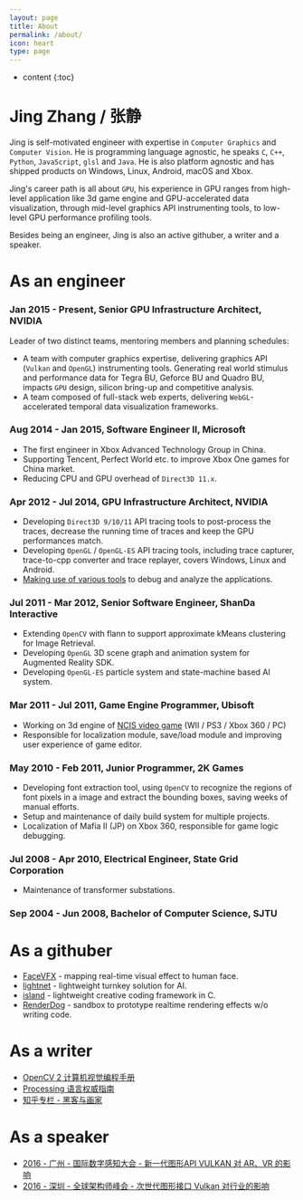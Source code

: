 ```yaml
---
layout: page
title: About
permalink: /about/
icon: heart
type: page
---
```


* content
{:toc}

# Jing Zhang / 张静 #

Jing is self-motivated engineer with expertise in `Computer Graphics` and `Computer Vision`. He is programming language agnostic, he speaks `C`, `C++`, `Python`, `JavaScript`, `glsl` and `Java`. He is also platform agnostic and has shipped products on Windows, Linux, Android, macOS and Xbox.

Jing's career path is all about `GPU`, his experience in GPU ranges from high-level application like 3d game engine and GPU-accelerated data visualization, through mid-level graphics API instrumenting tools, to low-level GPU performance profiling tools.

Besides being an engineer, Jing is also an active githuber, a writer and a speaker.

# As an engineer #
### Jan 2015 - Present, Senior GPU Infrastructure Architect, NVIDIA ###

Leader of two distinct teams, mentoring members and planning schedules:

- A team with computer graphics expertise, delivering graphics API (`Vulkan` and `OpenGL`) instrumenting tools. Generating real world stimulus and performance data for Tegra BU, Geforce BU and Quadro BU, impacts `GPU` design, silicon bring-up and competitive analysis.
- A team composed of full-stack web experts, delivering `WebGL`-accelerated temporal data visualization frameworks.

### Aug 2014 - Jan 2015, Software Engineer II, Microsoft ###

- The first engineer in Xbox Advanced Technology Group in China.
- Supporting Tencent, Perfect World etc. to improve Xbox One games for China market.
- Reducing CPU and GPU overhead of `Direct3D 11.x`.

### Apr 2012 - Jul 2014, GPU Infrastructure Architect, NVIDIA ###

- Developing `Direct3D 9/10/11` API tracing tools to post-process the traces, decrease the running time of traces and keep the GPU performances match.
- Developing `OpenGL` / `OpenGL-ES` API tracing tools, including trace capturer, trace-to-cpp converter and trace replayer, covers Windows, Linux and Android.
- [Making use of various tools](https://github.com/vinjn/vinjn.github.io/blob/master/_posts/2013-07-07-graphics-debugging-tools-overview.md) to debug and analyze the applications.

### Jul 2011 - Mar 2012, Senior Software Engineer, ShanDa Interactive ###

- Extending `OpenCV` with flann to support approximate kMeans clustering for Image Retrieval.
- Developing `OpenGL` 3D scene graph and animation system for Augmented Reality SDK.
- Developing `OpenGL-ES` particle system and state-machine based AI system.

### Mar 2011 - Jul 2011, Game Engine Programmer, Ubisoft ###

- Working on 3d engine of [NCIS video game](http://www.mobygames.com/developer/sheet/view/by_genre/developerId,532850/) (WII / PS3 / Xbox 360 / PC)
- Responsible for localization module, save/load module and improving user experience of game editor.

### May 2010 - Feb 2011, Junior Programmer, 2K Games ###

- Developing font extraction tool, using `OpenCV` to recognize the regions of font pixels in a image and extract the bounding boxes, saving weeks of manual efforts.
- Setup and maintenance of daily build system for multiple projects.
- Localization of Mafia II (JP) on Xbox 360, responsible for game logic debugging.

### Jul 2008 - Apr 2010, Electrical Engineer, State Grid Corporation ###

- Maintenance of transformer substations.

### Sep 2004 - Jun 2008, Bachelor of Computer Science, SJTU ###

# As a githuber #

- [FaceVFX](https://github.com/jing-interactive/FaceVFX) - mapping real-time visual effect to human face.
- [lightnet](https://github.com/jing-vision/lightnet) - lightweight turnkey solution for AI.
- [island](https://github.com/island-org/island) - lightweight creative coding framework in C.
- [RenderDog](https://github.com/jing-interactive/RenderDog) - sandbox to prototype realtime rendering effects w/o writing code.

# As a writer #

- [OpenCV 2 计算机视觉编程手册](http://www.amazon.cn/OpenCV2%E8%AE%A1%E7%AE%97%E6%9C%BA%E8%A7%86%E8%A7%89%E7%BC%96%E7%A8%8B%E6%89%8B%E5%86%8C-Robert-Laganiere%E8%91%97-%E5%BC%A0%E9%9D%99/dp/B00DO9TC6C/)
- [Processing 语言权威指南](http://www.amazon.cn/Processing%E8%AF%AD%E8%A8%80%E6%9D%83%E5%A8%81%E6%8C%87%E5%8D%97-%E7%91%9E%E6%96%AF/dp/B00FEMKN7Y/)
- [知乎专栏 - 黑客与画家](https://zhuanlan.zhihu.com/hacker-and-painter)

# As a speaker #

- [2016 - 广州 - 国际数字感知大会 - 新一代图形API VULKAN 对 AR、VR 的影响](http://www.vinjn.com/slides/arvr-api-talk/index.html#/)
- [2016 - 深圳 - 全球架构师峰会 - 次世代图形接口 Vulkan 对行业的影响](http://www.vinjn.com/slides/vulkan-arch-summit/index.html#/)
